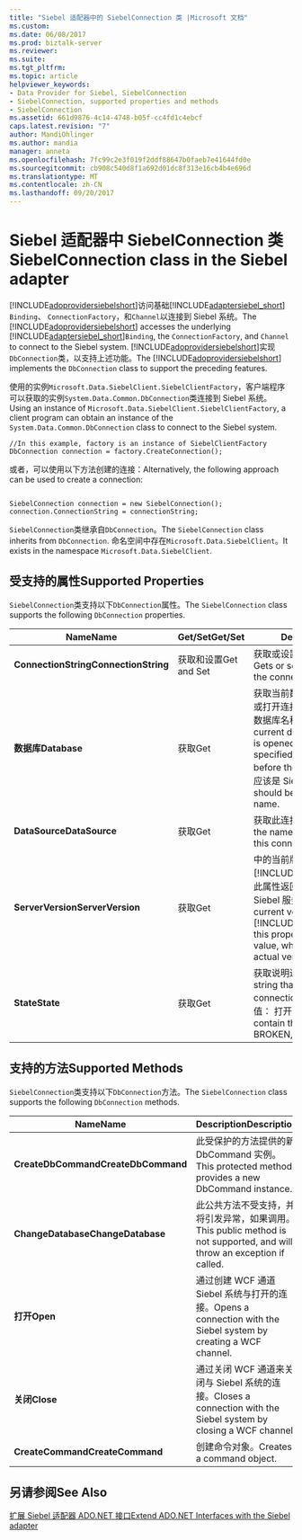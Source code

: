 ```yaml
---
title: "Siebel 适配器中的 SiebelConnection 类 |Microsoft 文档"
ms.custom: 
ms.date: 06/08/2017
ms.prod: biztalk-server
ms.reviewer: 
ms.suite: 
ms.tgt_pltfrm: 
ms.topic: article
helpviewer_keywords:
- Data Provider for Siebel, SiebelConnection
- SiebelConnection, supported properties and methods
- SiebelConnection
ms.assetid: 661d9876-4c14-4748-b05f-cc4fd1c4ebcf
caps.latest.revision: "7"
author: MandiOhlinger
ms.author: mandia
manager: anneta
ms.openlocfilehash: 7fc99c2e3f019f2ddf88647b0faeb7e41644fd0e
ms.sourcegitcommit: cb908c540d8f1a692d01dc8f313e16cb4b4e696d
ms.translationtype: MT
ms.contentlocale: zh-CN
ms.lasthandoff: 09/20/2017
---
```

# <a name="siebelconnection-class-in-the-siebel-adapter"></a><span data-ttu-id="d0fca-102">Siebel 适配器中 SiebelConnection 类</span><span class="sxs-lookup"><span data-stu-id="d0fca-102">SiebelConnection class in the Siebel adapter</span></span>
<span data-ttu-id="d0fca-103">[!INCLUDE[adoprovidersiebelshort](../../includes/adoprovidersiebelshort-md.md)]访问基础[!INCLUDE[adaptersiebel_short](../../includes/adaptersiebel-short-md.md)] `Binding`、 `ConnectionFactory`，和`Channel`以连接到 Siebel 系统。</span><span class="sxs-lookup"><span data-stu-id="d0fca-103">The [!INCLUDE[adoprovidersiebelshort](../../includes/adoprovidersiebelshort-md.md)] accesses the underlying [!INCLUDE[adaptersiebel_short](../../includes/adaptersiebel-short-md.md)]`Binding`, the `ConnectionFactory`, and `Channel` to connect to the Siebel system.</span></span> <span data-ttu-id="d0fca-104">[!INCLUDE[adoprovidersiebelshort](../../includes/adoprovidersiebelshort-md.md)]实现`DbConnection`类，以支持上述功能。</span><span class="sxs-lookup"><span data-stu-id="d0fca-104">The [!INCLUDE[adoprovidersiebelshort](../../includes/adoprovidersiebelshort-md.md)] implements the `DbConnection` class to support the preceding features.</span></span>  
  
 <span data-ttu-id="d0fca-105">使用的实例`Microsoft.Data.SiebelClient.SiebelClientFactory`，客户端程序可以获取的实例`System.Data.Common.DbConnection`类连接到 Siebel 系统。</span><span class="sxs-lookup"><span data-stu-id="d0fca-105">Using an instance of `Microsoft.Data.SiebelClient.SiebelClientFactory`, a client program can obtain an instance of the `System.Data.Common.DbConnection` class to connect to the Siebel system.</span></span>  
  
```  
//In this example, factory is an instance of SiebelClientFactory  
DbConnection connection = factory.CreateConnection();  
```  
  
 <span data-ttu-id="d0fca-106">或者，可以使用以下方法创建的连接：</span><span class="sxs-lookup"><span data-stu-id="d0fca-106">Alternatively, the following approach can be used to create a connection:</span></span>  
  
```  
  
SiebelConnection connection = new SiebelConnection();  
connection.ConnectionString = connectionString;  
```  
  
 <span data-ttu-id="d0fca-107">`SiebelConnection`类继承自`DbConnection`。</span><span class="sxs-lookup"><span data-stu-id="d0fca-107">The `SiebelConnection` class inherits from `DbConnection`.</span></span> <span data-ttu-id="d0fca-108">命名空间中存在`Microsoft.Data.SiebelClient`。</span><span class="sxs-lookup"><span data-stu-id="d0fca-108">It exists in the namespace `Microsoft.Data.SiebelClient`.</span></span>  
  
## <a name="supported-properties"></a><span data-ttu-id="d0fca-109">受支持的属性</span><span class="sxs-lookup"><span data-stu-id="d0fca-109">Supported Properties</span></span>  
 <span data-ttu-id="d0fca-110">`SiebelConnection`类支持以下`DbConnection`属性。</span><span class="sxs-lookup"><span data-stu-id="d0fca-110">The `SiebelConnection` class supports the following `DbConnection` properties.</span></span>  
  
|<span data-ttu-id="d0fca-111">Name</span><span class="sxs-lookup"><span data-stu-id="d0fca-111">Name</span></span>|<span data-ttu-id="d0fca-112">Get/Set</span><span class="sxs-lookup"><span data-stu-id="d0fca-112">Get/Set</span></span>|<span data-ttu-id="d0fca-113">Description</span><span class="sxs-lookup"><span data-stu-id="d0fca-113">Description</span></span>|  
|----------|--------------|-----------------|  
|<span data-ttu-id="d0fca-114">**ConnectionString**</span><span class="sxs-lookup"><span data-stu-id="d0fca-114">**ConnectionString**</span></span>|<span data-ttu-id="d0fca-115">获取和设置</span><span class="sxs-lookup"><span data-stu-id="d0fca-115">Get and Set</span></span>|<span data-ttu-id="d0fca-116">获取或设置用于打开连接的字符串。</span><span class="sxs-lookup"><span data-stu-id="d0fca-116">Gets or sets the string used to open the connection.</span></span>|  
|<span data-ttu-id="d0fca-117">**数据库**</span><span class="sxs-lookup"><span data-stu-id="d0fca-117">**Database**</span></span>|<span data-ttu-id="d0fca-118">获取</span><span class="sxs-lookup"><span data-stu-id="d0fca-118">Get</span></span>|<span data-ttu-id="d0fca-119">获取当前数据库后打开某个连接的名称或打开连接之前，连接字符串中指定的数据库名称。</span><span class="sxs-lookup"><span data-stu-id="d0fca-119">Gets the name of the current database after a connection is opened, or the database name specified in the connection string before the connection is opened.</span></span> <span data-ttu-id="d0fca-120">这应该是 Siebel 存储库的名称。</span><span class="sxs-lookup"><span data-stu-id="d0fca-120">This should be the Siebel repository name.</span></span>|  
|<span data-ttu-id="d0fca-121">**DataSource**</span><span class="sxs-lookup"><span data-stu-id="d0fca-121">**DataSource**</span></span>|<span data-ttu-id="d0fca-122">获取</span><span class="sxs-lookup"><span data-stu-id="d0fca-122">Get</span></span>|<span data-ttu-id="d0fca-123">获取此连接 Siebel 网关的名称。</span><span class="sxs-lookup"><span data-stu-id="d0fca-123">Gets the name of the Siebel gateway for this connection.</span></span>|  
|<span data-ttu-id="d0fca-124">**ServerVersion**</span><span class="sxs-lookup"><span data-stu-id="d0fca-124">**ServerVersion**</span></span>|<span data-ttu-id="d0fca-125">获取</span><span class="sxs-lookup"><span data-stu-id="d0fca-125">Get</span></span>|<span data-ttu-id="d0fca-126">中的当前版本[!INCLUDE[adoprovidersiebelshort](../../includes/adoprovidersiebelshort-md.md)]，此属性返回硬编码值，该值不表示 Siebel 服务器的实际版本。</span><span class="sxs-lookup"><span data-stu-id="d0fca-126">In the current version of [!INCLUDE[adoprovidersiebelshort](../../includes/adoprovidersiebelshort-md.md)], this property returns a hard-coded value, which does not represent the actual version of the Siebel server.</span></span>|  
|<span data-ttu-id="d0fca-127">**State**</span><span class="sxs-lookup"><span data-stu-id="d0fca-127">**State**</span></span>|<span data-ttu-id="d0fca-128">获取</span><span class="sxs-lookup"><span data-stu-id="d0fca-128">Get</span></span>|<span data-ttu-id="d0fca-129">获取说明连接状态的字符串。</span><span class="sxs-lookup"><span data-stu-id="d0fca-129">Gets a string that describes the state of the connection.</span></span> <span data-ttu-id="d0fca-130">此文件可以包含三个可能值： 打开、 中断或已关闭。</span><span class="sxs-lookup"><span data-stu-id="d0fca-130">This can contain three possible values: OPEN, BROKEN, or CLOSED.</span></span>|  
  
## <a name="supported-methods"></a><span data-ttu-id="d0fca-131">支持的方法</span><span class="sxs-lookup"><span data-stu-id="d0fca-131">Supported Methods</span></span>  
 <span data-ttu-id="d0fca-132">`SiebelConnection`类支持以下`DbConnection`方法。</span><span class="sxs-lookup"><span data-stu-id="d0fca-132">The `SiebelConnection` class supports the following `DbConnection` methods.</span></span>  
  
|<span data-ttu-id="d0fca-133">Name</span><span class="sxs-lookup"><span data-stu-id="d0fca-133">Name</span></span>|<span data-ttu-id="d0fca-134">Description</span><span class="sxs-lookup"><span data-stu-id="d0fca-134">Description</span></span>|  
|----------|-----------------|  
|<span data-ttu-id="d0fca-135">**CreateDbCommand**</span><span class="sxs-lookup"><span data-stu-id="d0fca-135">**CreateDbCommand**</span></span>|<span data-ttu-id="d0fca-136">此受保护的方法提供的新 DbCommand 实例。</span><span class="sxs-lookup"><span data-stu-id="d0fca-136">This protected method provides a new DbCommand instance.</span></span>|  
|<span data-ttu-id="d0fca-137">**ChangeDatabase**</span><span class="sxs-lookup"><span data-stu-id="d0fca-137">**ChangeDatabase**</span></span>|<span data-ttu-id="d0fca-138">此公共方法不受支持，并将引发异常，如果调用。</span><span class="sxs-lookup"><span data-stu-id="d0fca-138">This public method is not supported, and will throw an exception if called.</span></span>|  
|<span data-ttu-id="d0fca-139">**打开**</span><span class="sxs-lookup"><span data-stu-id="d0fca-139">**Open**</span></span>|<span data-ttu-id="d0fca-140">通过创建 WCF 通道 Siebel 系统与打开的连接。</span><span class="sxs-lookup"><span data-stu-id="d0fca-140">Opens a connection with the Siebel system by creating a WCF channel.</span></span>|  
|<span data-ttu-id="d0fca-141">**关闭**</span><span class="sxs-lookup"><span data-stu-id="d0fca-141">**Close**</span></span>|<span data-ttu-id="d0fca-142">通过关闭 WCF 通道来关闭与 Siebel 系统的连接。</span><span class="sxs-lookup"><span data-stu-id="d0fca-142">Closes a connection with the Siebel system by closing a WCF channel.</span></span>|  
|<span data-ttu-id="d0fca-143">**CreateCommand**</span><span class="sxs-lookup"><span data-stu-id="d0fca-143">**CreateCommand**</span></span>|<span data-ttu-id="d0fca-144">创建命令对象。</span><span class="sxs-lookup"><span data-stu-id="d0fca-144">Creates a command object.</span></span>|  
  
## <a name="see-also"></a><span data-ttu-id="d0fca-145">另请参阅</span><span class="sxs-lookup"><span data-stu-id="d0fca-145">See Also</span></span>  
 [<span data-ttu-id="d0fca-146">扩展 Siebel 适配器 ADO.NET 接口</span><span class="sxs-lookup"><span data-stu-id="d0fca-146">Extend ADO.NET Interfaces with the Siebel adapter</span></span>](../../adapters-and-accelerators/adapter-siebel/extend-ado-net-interfaces-with-the-siebel-adapter.md)